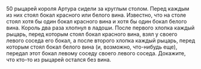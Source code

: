 50 рыцарей короля Артура сидели за круглым столом. Перед каждым из 
них стоял бокал красного или белого вина. Известно, что на столе 
стоял хотя бы один бокал красного вина и хотя бы один бокал белого вина. 
Король два раза хлопнул в ладоши. После первого хлопка каждый рыцарь, перед 
которым стоял бокал красного вина, взял у своего левого соседа его бокал, 
а после второго хлопка каждый рыцарь, перед которым стоял бокал 
белого вина (и, возможно, что-нибудь еще), передал этот бокал 
левому соседу своего левого соседа. 
Докажите, что кто-то из рыцарей остался без вина.
